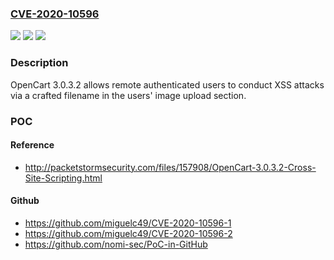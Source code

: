 ### [CVE-2020-10596](https://cve.mitre.org/cgi-bin/cvename.cgi?name=CVE-2020-10596)
![](https://img.shields.io/static/v1?label=Product&message=n%2Fa&color=blue)
![](https://img.shields.io/static/v1?label=Version&message=n%2Fa&color=blue)
![](https://img.shields.io/static/v1?label=Vulnerability&message=n%2Fa&color=brighgreen)

### Description

OpenCart 3.0.3.2 allows remote authenticated users to conduct XSS attacks via a crafted filename in the users' image upload section.

### POC

#### Reference
- http://packetstormsecurity.com/files/157908/OpenCart-3.0.3.2-Cross-Site-Scripting.html

#### Github
- https://github.com/miguelc49/CVE-2020-10596-1
- https://github.com/miguelc49/CVE-2020-10596-2
- https://github.com/nomi-sec/PoC-in-GitHub

